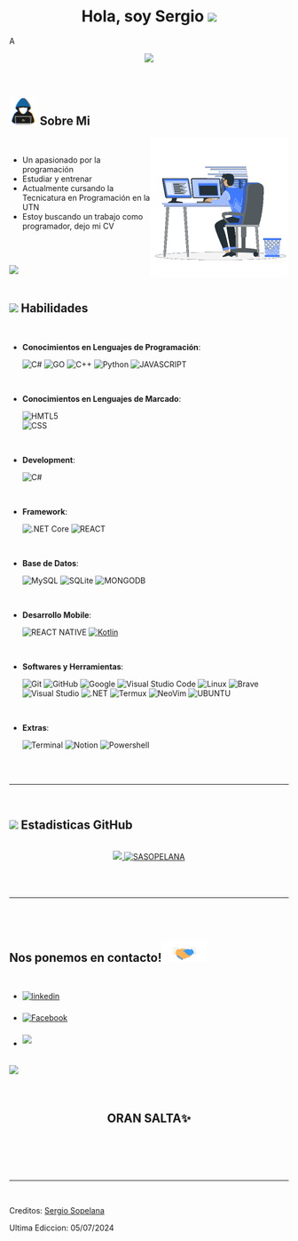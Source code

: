 
<h1 align="center"><b>Hola, soy Sergio </b><img src="https://media.giphy.com/media/hvRJCLFzcasrR4ia7z/giphy.gif" width="35"></h1>
<!--  -->A
<p align="center">
  <a href="https://github.com/DenverCoder1/readme-typing-svg">
    <img src="https://readme-typing-svg.herokuapp.com?font=Time+New+Roman&color=cyan&size=25&center=true&vCenter=true&width=600&height=100&lines=Desarrollador+Backend,;Desarrollador+Mobile,;Estudiante+de+Ciencias+de+la+Computación,;CTF+Principiante,;Aprendiz+Activo/Investigador,;Me+encanta+aprender+cosas+nuevas..<3">
  </a>
</p>



<br>


	
## <picture><img src = "https://github.com/0xAbdulKhalid/0xAbdulKhalid/raw/main/assets/mdImages/about_me.gif" width = 50px></picture> **Sobre Mi**

<picture> <img align="right" src="https://github.com/0xAbdulKhalid/0xAbdulKhalid/raw/main/assets/mdImages/Right_Side.gif" width = 250px></picture>

<br>

- Un apasionado por la programación
- Estudiar y entrenar 
- Actualmente cursando la Tecnicatura en Programación en la UTN
- Estoy buscando un trabajo como programador, dejo mi CV 

<br><br>

<img src="https://user-images.githubusercontent.com/73097560/115834477-dbab4500-a447-11eb-908a-139a6edaec5c.gif"><br><br>

## <img src="https://media2.giphy.com/media/QssGEmpkyEOhBCb7e1/giphy.gif?cid=ecf05e47a0n3gi1bfqntqmob8g9aid1oyj2wr3ds3mg700bl&rid=giphy.gif" width ="25"><b> Habilidades</b>
<br>

<p align="center">

- **Conocimientos en Lenguajes de Programación**:
 
    ![C#](https://img.shields.io/badge/C%23-239120?style=for-the-badge&logo=c-sharp&logoColor=white)
    ![GO](https://img.shields.io/badge/Go-00ADD8?style=for-the-badge&logo=go&logoColor=white)
    ![C++](https://img.shields.io/badge/C++%20-%2300599C.svg?style=for-the-badge&logo=c%2B%2B&logoColor=white)
    ![Python](https://img.shields.io/badge/Python%20-%2314354C.svg?style=for-the-badge&logo=python&logoColor=white)
    ![JAVASCRIPT](https://img.shields.io/badge/JavaScript-F7DF1E?style=for-the-badge&logo=javascript&logoColor=black)
    
<br>   

- **Conocimientos en Lenguajes de Marcado**:

    ![HMTL5](https://img.shields.io/badge/HTML5-E34F26?style=for-the-badge&logo=html5&logoColor=white)	
    ![CSS](https://img.shields.io/badge/CSS3-1572B6?style=for-the-badge&logo=css3&logoColor=white)

<br>
    
- **Development**:

    ![C#](https://img.shields.io/badge/C%23-239120?style=for-the-badge&logo=c-sharp&logoColor=white) 

<br>

- **Framework**:

  ![.NET Core](https://img.shields.io/badge/.NET%20CORE-5C2D91?style=for-the-badge&logo=.net&logoColor=white)
  ![REACT](https://img.shields.io/badge/React-20232A?style=for-the-badge&logo=react&logoColor=61DAFB)	


<br>

- **Base de Datos**:

    ![MySQL](https://img.shields.io/badge/MySQL-005C84?style=for-the-badge&logo=mysql&logoColor=white)
    ![SQLite](https://img.shields.io/badge/SQLite-07405E?style=for-the-badge&logo=sqlite&logoColor=white)
    ![MONGODB](https://img.shields.io/badge/MongoDB-4EA94B?style=for-the-badge&logo=mongodb&logoColor=white)
    
<br>

- **Desarrollo Mobile**:

   ![REACT NATIVE](https://img.shields.io/badge/React_Native-20232A?style=for-the-badge&logo=react&logoColor=61DAFB)
   [![Kotlin](https://img.shields.io/badge/Kotlin-0095D5?style=for-the-badge&logo=kotlin&logoColor=white)](https://kotlinlang.org/)


<br>

- **Softwares y Herramientas**:

    ![Git](https://img.shields.io/badge/git-%23F05033.svg?style=for-the-badge&logo=git&logoColor=white)
    ![GitHub](https://img.shields.io/badge/github-%23121011.svg?style=for-the-badge&logo=github&logoColor=white)
    ![Google](https://img.shields.io/badge/google-%234285F4.svg?style=for-the-badge&logo=google&logoColor=white)
    ![Visual Studio Code](https://img.shields.io/badge/Visual%20Studio%20Code-0078d7.svg?style=for-the-badge&logo=visual-studio-code&logoColor=white)
    ![Linux](https://img.shields.io/badge/Linux-FCC624?style=for-the-badge&logo=linux&logoColor=black)
    ![Brave](https://img.shields.io/badge/Brave-FF1B2D?style=for-the-badge&logo=Brave&logoColor=white)
    ![Visual Studio](https://img.shields.io/badge/Visual_Studio-5C2D91?style=for-the-badge&logo=visual%20studio&logoColor=white)
    ![.NET](https://img.shields.io/badge/.NET-5C2D91?style=for-the-badge&logo=.net&logoColor=white)
    ![Termux](https://img.shields.io/badge/tmux-1BB91F?style=for-the-badge&logo=tmux&logoColor=white)
    ![NeoVim](https://img.shields.io/badge/NeoVim-%2357A143.svg?&style=for-the-badge&logo=neovim&logoColor=white)
    ![UBUNTU](https://img.shields.io/badge/Ubuntu-E95420?style=for-the-badge&logo=ubuntu&logoColor=white)

<br>

- **Extras**:

    ![Terminal](https://img.shields.io/badge/Terminal-%23054020?style=for-the-badge&logo=gnu-bash&logoColor=white)
    ![Notion](https://img.shields.io/badge/Notion-000000?style=for-the-badge&logo=notion&logoColor=white)
    ![Powershell](https://img.shields.io/badge/powershell-5391FE?style=for-the-badge&logo=powershell&logoColor=white)


</p>

<br>
<br>

-----

<br>


## <img src="https://media.giphy.com/media/iY8CRBdQXODJSCERIr/giphy.gif" width="35"><b> Estadisticas GitHub </b>
<br>

<div align="center">

<a href="https://github.com/SASOPELANA">
  <img src="https://github-readme-stats.vercel.app/api?username=SASOPELANA&include_all_commits=true&count_private=true&show_icons=true&line_height=20&title_color=7A7ADB&icon_color=2234AE&text_color=D3D3D3&bg_color=0,000000,130F40" width="450"/>
  <img src="https://github-readme-stats.vercel.app/api/top-langs?username=SASOPELANA&show_icons=true&locale=en&layout=compact&line_height=20&title_color=7A7ADB&icon_color=2234AE&text_color=D3D3D3&bg_color=0,000000,130F40" width="375" alt="SASOPELANA"/>
</a>
</div>

<br>
<br>
<br>

-----

<br>
<br>

## <b> Nos ponemos en contacto!</b><img src="https://github.com/0xAbdulKhalid/0xAbdulKhalid/raw/main/assets/mdImages/handshake.gif" width ="80">
<br>
<div align='left'>

<ul>

<li>
<a href="https://www.linkedin.com/in/sergio-alejandro-sopelana-b756aa290?lipi=urn%3Ali%3Apage%3Ad_flagship3_profile_view_base_contact_details%3BbiY79kPtQjy6lXiCgU8LoQ%3D%3D" target="_blank">
<img src="https://img.shields.io/badge/linkedin:  Sergio-%2300acee.svg?color=405DE6&style=for-the-badge&logo=linkedin&logoColor=white" alt=linkedin style="margin-bottom: 5px;"/>
</a>
</li>

<br>

<li>
<a href="https://www.facebook.com/profile.php?id=61561956874856" target="_blank">
<img src="https://img.shields.io/badge/Facebook:  Sergio-%2300acee.svg?color=1DA1F2&style=for-the-badge&logo=Facebook&logoColor=white" alt=Facebook style="margin-bottom: 5px;"/>
</a>
</li>

<br>

<li>
<a href="mailto:sopekof@gmail.com" target="_blank">
<img src="https://img.shields.io/badge/gmail:  Sergio-%23EA4335.svg?style=for-the-badge&logo=gmail&logoColor=white" t=mail style="margin-bottom: 5px;" />
</a>
</li>
	
</ul>
</div>

<br>
<img src="https://user-images.githubusercontent.com/73097560/115834477-dbab4500-a447-11eb-908a-139a6edaec5c.gif">
<br>
<br>
<br>

<div align='center'>

## <b>ORAN SALTA✨</b>

</div>
<br>
<br>
<br>
<br>

---

<br>

Creditos: [Sergio Sopelana](https://github.com/SASOPELANA)

Ultima Ediccion: 05/07/2024
